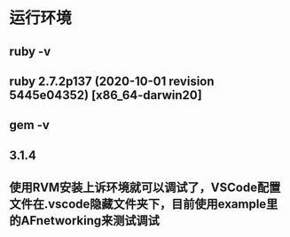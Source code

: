 # 运行环境
## ruby -v
## ruby 2.7.2p137 (2020-10-01 revision 5445e04352) [x86_64-darwin20]
## gem -v
## 3.1.4
## 使用RVM安装上诉环境就可以调试了，VSCode配置文件在.vscode隐藏文件夹下，目前使用example里的AFnetworking来测试调试


